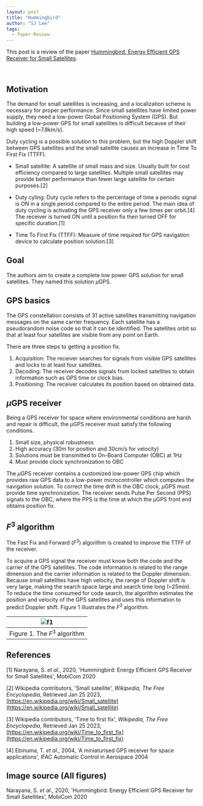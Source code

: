 ```yaml
---
layout: post
title: "Hummingbird"
author: "SJ Lee"
tags:
  - Paper-Review
---
```


This post is a review of the paper [Hummingbird: Energy Efficient GPS Receiver for Small Satellites](https://dl.acm.org/doi/abs/10.1145/3372224.3380886).

<br/>

## Motivation

The demand for small satellites is increasing, and a localization scheme is necessary for proper performance. Since small satellites have limited power supply, they need a low-power Global Positioning System (GPS). But building a low-power GPS for small satellites is difficult because of their high speed (~7.8km/s).

Duty cycling is a possible solution to this problem, but the high Doppler shift between GPS satellites and the small satellite causes an increase in Time To First Fix (TTFF).

* Small satellite: A satellite of small mass and size. Usually built for cost efficiency compared to large satellites. Multiple small satellites may provide better performance than fewer large satellite for certain purposes.[2]

* Duty cyling: Duty cycle refers to the percentage of time a periodic signal is ON in a single period compared to the entire period. The main idea of duty cycling is activating the GPS receiver only a few times per orbit.[4] The receiver is turned ON until a position fix then turned OFF for specific duration.[1]

* Time To First Fix (TTFF): Measure of time required for GPS navigation device to calculate position solution.[3]

## Goal

The authors aim to create a complete low power GPS solution for small satellites. They named this solution $\mu$GPS.

## GPS basics

The GPS constellation consists of 31 active satellites transmitting navigation messages on the same carrier frequency. Each satellite has a pseudorandom noise code so that it can be identified. The satellites orbit so that at least four satellites are visible from any point on Earth.

There are three steps to getting a position fix.

1. Acquisition: The receiver searches for signals from visible GPS satellites and locks to at least four satellites.
2. Decoding: The receiver decodes signals from locked satellites to obtain information such as GPS time or clock bias.
3. Positioning: The receiver calculates its position based on obtained data.

## $\mu$GPS receiver

Being a GPS receiver for space where environmental conditions are harsh and repair is difficult, the $\mu$GPS receiver must satisfy the following conditions.

1. Small size, physical robustness
2. High accuracy (30m for position and 30cm/s for velocity)
3. Solutions must be transmitted to On-Board Computer (OBC) at 1Hz
4. Must provide clock synchronization to OBC

The $\mu$GPS receiver contains a customized low-power GPS chip which provides raw GPS data to a low-power microcontroller which computes the navigation solution. To correct the time drift in the OBC clock, $\mu$GPS must provide time synchronization. The receiver sends Pulse Per Second (PPS) signals to the OBC, where the PPS is the time at which the $\mu$GPS front end obtains position fix.

## $F^3$ algorithm

The Fast Fix and Forward ($F^3$) algorithm is created to improve the TTFF of the receiver.

To acquire a GPS signal the receiver must know both the code and the carrier of the GPS satellites. The code information is related to the range dimension and the carrier information is related to the Doppler dimension. Because small satellites have high velocity, the range of Doppler shift is very large, making the search space large and search time long (~25min). To reduce the time consumed for code search, the algorithm estimates the position and velocity of the GPS satellites and uses this information to predict Doppler shift. Figure 1 illustrates the $F^3$ algorithm.

<div align = 'center'>

|![f1](https://i.imgur.com/uh899FP.png)|
|:--:|
|Figure 1. The $F^3$ algorithm|

</div>

## References

[1] Narayana, S. *et al*., 2020, 'Hummingbird: Energy Efficient GPS Receiver for Small Satellites', MobiCom 2020

[2] Wikipedia contributors, 'Small satellite', *Wikipedia, The Free Encyclopedia*, Retrieved Jan 25 2023, [https://en.wikipedia.org/wiki/Small_satellite](https://en.wikipedia.org/wiki/Small_satellite)

[3] Wikipedia contributors, 'Time to first fix', *Wikipedia, The Free Encyclopedia*, Retrieved Jan 25 2023, [https://en.wikipedia.org/wiki/Time_to_first_fix](https://en.wikipedia.org/wiki/Time_to_first_fix)

[4] Ebinuma, T. *et al*., 2004, 'A miniaturised GPS receiver for space applications', IFAC Automatic Control in Aerospace 2004

## Image source (All figures)

Narayana, S. *et al*., 2020, 'Hummingbird: Energy Efficient GPS Receiver for Small Satellites', MobiCom 2020